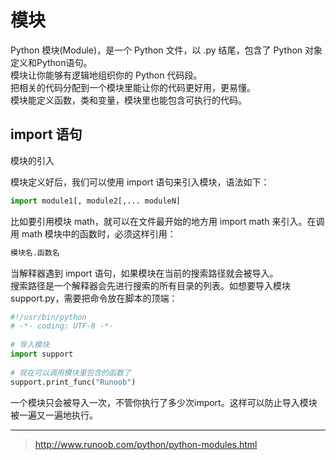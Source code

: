 <!-- Module.md --- 
;; 
;; Description: 
;; Author: Hongyi Wu(吴鸿毅)
;; Email: wuhongyi@qq.com 
;; Created: 二 6月 20 22:26:10 2017 (+0800)
;; Last-Updated: 二 6月 20 22:29:35 2017 (+0800)
;;           By: Hongyi Wu(吴鸿毅)
;;     Update #: 1
;; URL: http://wuhongyi.cn -->

# 模块

Python 模块(Module)，是一个 Python 文件，以 .py 结尾，包含了 Python 对象定义和Python语句。  
模块让你能够有逻辑地组织你的 Python 代码段。  
把相关的代码分配到一个模块里能让你的代码更好用，更易懂。  
模块能定义函数，类和变量，模块里也能包含可执行的代码。  


## import 语句

模块的引入

模块定义好后，我们可以使用 import 语句来引入模块，语法如下：
```python
import module1[, module2[,... moduleN]
```
比如要引用模块 math，就可以在文件最开始的地方用 import math 来引入。在调用 math 模块中的函数时，必须这样引用：
```python
模块名.函数名
```
当解释器遇到 import 语句，如果模块在当前的搜索路径就会被导入。  
搜索路径是一个解释器会先进行搜索的所有目录的列表。如想要导入模块 support.py，需要把命令放在脚本的顶端：
```python
#!/usr/bin/python
# -*- coding: UTF-8 -*-
 
# 导入模块
import support
 
# 现在可以调用模块里包含的函数了
support.print_func("Runoob")
```

一个模块只会被导入一次，不管你执行了多少次import。这样可以防止导入模块被一遍又一遍地执行。



































----

> http://www.runoob.com/python/python-modules.html

<!-- Module.md ends here -->
